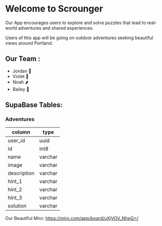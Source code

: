 # Welcome to Scrounger

Our App encourages users to explore and solve puzzles that lead to real-world adventures and shared experiences.

Users of this app will be going on outdoor adventures seeking beautiful views around Portland.

## Our Team :

- Jordan :climbing:
- Violet :cowboy_hat_face:
- Noah :hot_pepper:
- Bailey :parrot:

## SupaBase Tables:

### Adventures 

| column | type |
| -------- | -------- |
| user_id | uuid |
| id  | int8  |
|  name  | varchar   |
| image   | varchar   |
| description | varchar |
| hint_1 | varchar |
| hint_2 | varchar |
| hint_3 | varchar |
| solution | varchar |


Our Beautiful Miro:
https://miro.com/app/board/uXjVOV_NhpQ=/
